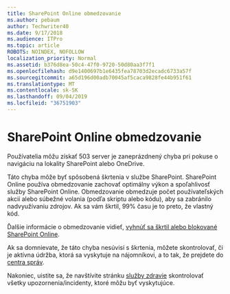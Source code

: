 ```yaml
---
title: SharePoint Online obmedzovanie
ms.author: pebaum
author: Techwriter40
ms.date: 9/17/2018
ms.audience: ITPro
ms.topic: article
ROBOTS: NOINDEX, NOFOLLOW
localization_priority: Normal
ms.assetid: b376d8ea-50c4-47f0-9720-50d80aa3f7f1
ms.openlocfilehash: d9e1400697b1e6435fea78703d2ecadc6733a57f
ms.sourcegitcommit: a65d196d00adb70045af5caca9828fe44b951f61
ms.translationtype: MT
ms.contentlocale: sk-SK
ms.lasthandoff: 09/04/2019
ms.locfileid: "36751903"
---
```

# <a name="sharepoint-online-throttling"></a>SharePoint Online obmedzovanie

Používatelia môžu získať 503 server je zaneprázdnený chyba pri pokuse o navigáciu na lokality SharePoint alebo OneDrive. 

Táto chyba môže byť spôsobená škrtenia v službe SharePoint. SharePoint Online používa obmedzovanie zachovať optimálny výkon a spoľahlivosť služby SharePoint Online. Obmedzovanie obmedzuje počet používateľských akcií alebo súbežné volania (podľa skriptu alebo kódu), aby sa zabránilo nadvyužívaniu zdrojov. Ak sa vám škrtil, 99% času je to preto, že vlastný kód.

Ďalšie informácie o obmedzovanie vidieť, [vyhnúť sa škrtil alebo blokované SharePoint Online](https://docs.microsoft.com/sharepoint/dev/general-development/how-to-avoid-getting-throttled-or-blocked-in-sharepoint-online).

Ak sa domnievate, že táto chyba nesúvisí s škrtenia, môžete skontrolovať, či je aktívna údržba, ktorá sa vyskytuje na nájomníkovi, a to tak, že prejdete do [centra správ](https://portal.office.com/adminportal/home#/MessageCenter).

 Nakoniec, uistite sa, že navštívite stránku [služby zdravie](https://portal.office.com/adminportal/home#/servicehealth) skontrolovať všetky upozornenia/incidenty, ktoré môžu byť vyskytujúce.

